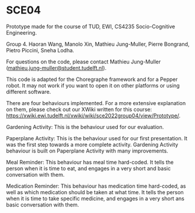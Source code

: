 # SCE04

Prototype made for the course of TUD, EWI, CS4235 Socio-Cognitive Engineering.

Group 4. Haoran Wang, Manolo Xin, Mathieu Jung-Muller, Pierre Bongrand, Pietro Piccini, Sneha Lodha.

For questions on the code, please contact Mathieu Jung-Muller (mathieu.jung-muller@student.tudelft.nl).

This code is adapted for the Choregraphe framework and for a Pepper robot. It may not work if you want to open it on other platforms or using different software.



There are four behaviours implemented.
For a more extensive explanation on them, please check out our XWiki written for this course: https://xwiki.ewi.tudelft.nl/xwiki/wiki/sce2022group04/view/Prototype/.

Gardening Activity:
This is the behaviour used for our evaluation.

Paperplane Activity:
This is the behaviour used for our first presentation. It was the first step towards a more complete activity. Gardening Activity behaviour is built on Paperplane Activity with many improvements.

Meal Reminder:
This behaviour has meal time hard-coded. It tells the person when it is time to eat, and engages in a very short and basic conversation with them.

Medication Reminder:
This behaviour has medication time hard-coded, as well as which medication should be taken at what time. It tells the person when it is time to take specific medicine, and engages in a very short ans basic conversation with them.